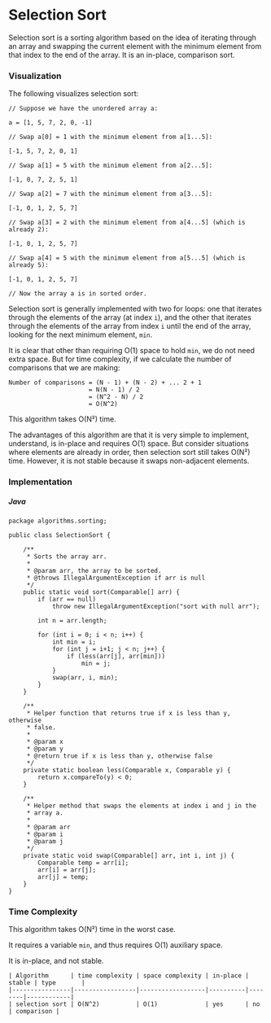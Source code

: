 # Selection Sort

Selection sort is a sorting algorithm based on the idea of iterating through
an array and swapping the current element with the minimum element from that
index to the end of the array. It is an in-place, comparison sort.

### Visualization

The following visualizes selection sort:

```
// Suppose we have the unordered array a:

a = [1, 5, 7, 2, 0, -1]

// Swap a[0] = 1 with the minimum element from a[1...5]:

[-1, 5, 7, 2, 0, 1]

// Swap a[1] = 5 with the minimum element from a[2...5]:

[-1, 0, 7, 2, 5, 1]

// Swap a[2] = 7 with the minimum element from a[3...5]:

[-1, 0, 1, 2, 5, 7]

// Swap a[3] = 2 with the minimum element from a[4...5] (which is already 2):

[-1, 0, 1, 2, 5, 7]

// Swap a[4] = 5 with the minimum element from a[5...5] (which is already 5):

[-1, 0, 1, 2, 5, 7]

// Now the array a is in sorted order.
```

Selection sort is generally implemented with two for loops: one that iterates 
through the elements of the array (at index `i`), and the other that iterates 
through the elements of the array from index `i` until the end of the array, 
looking for the next minimum element, `min`.

It is clear that other than requiring O(1) space to hold `min`, we do not need 
extra space. But for time complexity, if we calculate the number of comparisons 
that we are making:

```
Number of comparisons = (N - 1) + (N - 2) + ... 2 + 1
                      = N(N - 1) / 2
                      = (N^2 - N) / 2
                      = O(N^2)
```

This algorithm takes O(N&#178;) time.

The advantages of this algorithm are that it is very simple to implement, 
understand, is in-place and requires O(1) space. But consider situations where 
elements are already in order, then selection sort still takes O(N&#178;) time.
However, it is not stable because it swaps non-adjacent elements.

### Implementation

##### Java

```
package algorithms.sorting;

public class SelectionSort {

    /**
     * Sorts the array arr.
     *
     * @param arr, the array to be sorted.
     * @throws IllegalArgumentException if arr is null
     */
    public static void sort(Comparable[] arr) {
        if (arr == null)
            throw new IllegalArgumentException("sort with null arr");

        int n = arr.length;

        for (int i = 0; i < n; i++) {
            int min = i;
            for (int j = i+1; j < n; j++) {
                if (less(arr[j], arr[min]))
                    min = j;
            }
            swap(arr, i, min);
        }
    }

    /**
     * Helper function that returns true if x is less than y, otherwise
     * false.
     *
     * @param x
     * @param y
     * @return true if x is less than y, otherwise false
     */
    private static boolean less(Comparable x, Comparable y) {
        return x.compareTo(y) < 0;
    }

    /**
     * Helper method that swaps the elements at index i and j in the
     * array a.
     *
     * @param arr
     * @param i
     * @param j
     */
    private static void swap(Comparable[] arr, int i, int j) {
        Comparable temp = arr[i];
        arr[i] = arr[j];
        arr[j] = temp;
    }
}
```

### Time Complexity

This algorithm takes O(N&#178;) time in the worst case.

It requires a variable `min`, and thus requires O(1) auxiliary space.

It is in-place, and not stable.

```
| Algorithm      | time complexity | space complexity | in-place | stable | type       |
|----------------|-----------------|------------------|----------|--------|------------|
| selection sort | O(N^2)          | O(1)             | yes      | no     | comparison |
```